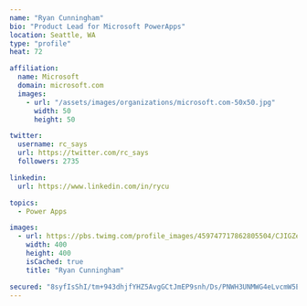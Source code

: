 ```yaml
---
name: "Ryan Cunningham"
bio: "Product Lead for Microsoft PowerApps"
location: Seattle, WA
type: "profile"
heat: 72

affiliation:
  name: Microsoft
  domain: microsoft.com
  images:
    - url: "/assets/images/organizations/microsoft.com-50x50.jpg"
      width: 50
      height: 50

twitter:
  username: rc_says
  url: https://twitter.com/rc_says
  followers: 2735

linkedin:
  url: https://www.linkedin.com/in/rycu

topics:
  - Power Apps

images:
  - url: https://pbs.twimg.com/profile_images/459747717862805504/CJIGZejd_400x400.png
    width: 400
    height: 400
    isCached: true
    title: "Ryan Cunningham"

secured: "8syfIsShI/tm+943dhjfYHZ5AvgGCtJmEP9snh/Ds/PNWH3UNMWG4eLvcmW5ERpZoErTP9zQFYn8zG0DlF96b6W7z4tFny9y7qrAEhIzeEuZKARuOzQc7qZCDzgIFKRSDin2eoj6V1+3gIUHme3p2mi8PpayhwmdbdPN34R6bx3gl06cAlU6KapIo+QXWWPTyEvu9IO6zhcMTdwA95y+rkBSAznPWew9LOt67HWuzQm4LPu8UTFpXmBtI/xw++iA7aIIab8Dt/rxj33siZsGSTktEWi3QysIw/CTcSm+cA1QSBly1DRuKliMIumOifo6obFi7wJEybw8gST0xN3YMCdo12JHBTe53aamJUNt4HBLXlj5Xd4LIgAbsk7Z2vxG0RRIhsdm4kWiA0Omd4Cgattx0a+lQxRO8i2XdR5MO2k=;UFXSMw/jX6QO5ltfEiBsuQ=="
---
```


